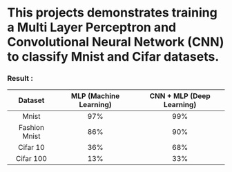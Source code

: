 # This projects demonstrates training a Multi Layer Perceptron and Convolutional Neural Network (CNN) to classify Mnist and Cifar datasets.
### Result :
| Dataset | MLP (Machine Learning) | CNN + MLP (Deep Learning)
|     :---:      |  :---: | :---:
|Mnist  |97%| 99%|
|Fashion Mnist  |86%| 90%|
|Cifar 10 |36%|68% |
|Cifar 100 |13%|33% |
